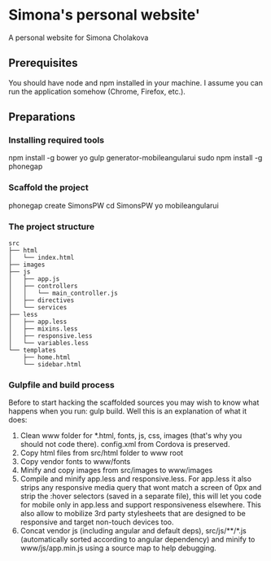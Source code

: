 ﻿# Simona's personal website'

A personal website for Simona Cholakova

## Prerequisites

You should have node and npm installed in your machine. I assume you can run the application somehow (Chrome, Firefox, etc.).

## Preparations

### Installing required tools

npm install -g bower yo gulp generator-mobileangularui
sudo npm install -g phonegap

### Scaffold the project

phonegap create SimonsPW
cd SimonsPW
yo mobileangularui

### The project structure

    src
    ├── html
    │   └── index.html
    ├── images
    ├── js
    │   ├── app.js
    │   ├── controllers
    │   │   └── main_controller.js
    │   ├── directives
    │   └── services
    ├── less
    │   ├── app.less
    │   ├── mixins.less
    │   ├── responsive.less
    │   └── variables.less
    └── templates
        ├── home.html
        └── sidebar.html

### Gulpfile and build process
Before to start hacking the scaffolded sources you may wish to know what happens when you run: gulp build. Well this is an explanation of what it does:

1. Clean www folder for *.html, fonts, js, css, images (that's why you should not code there). config.xml from Cordova is preserved.
2. Copy html files from src/html folder to www root
3. Copy vendor fonts to www/fonts
4. Minify and copy images from src/images to www/images
5. Compile and minify app.less and responsive.less. For app.less it also strips any responsive media query that wont match a screen of 0px and strip the :hover selectors (saved in a separate file), this will let you code for mobile only in app.less and support responsiveness elsewhere. This also allow to mobilize 3rd party stylesheets that are designed to be responsive and target non-touch devices too.
6. Concat vendor js (including angular and default deps), src/js/**/*.js (automatically sorted according to angular dependency) and minify to www/js/app.min.js using a source map to help debugging.
